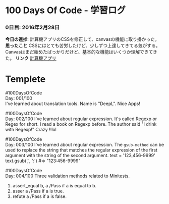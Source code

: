 # 100 Days Of Code - 学習ログ
### 0日目: 2016年2月28日
**今日の進捗**: 計算機アプリのCSSを修正して、canvasの機能に取り掛かった。
**思ったこと** CSSにはとても苦労したけど、少しずつ上達してきてる気がする。Canvasはまだ始めたばっかりだけど、基本的な機能はいくつか理解できてきた。
**リンク** [計算機アプリ](http://www.example.com)

# Templete
#100DaysOfCode   
Day: 001/100  
I've learned about translation tools. Name is "DeepL". Nice Apps!

#100DaysOfCode   
Day: 002/100
I've learned about regular expression. It's called Regexp or Regex for short. I read a book on Regexp before. The author said "I drink with Regexp!" Crazy !!lol

#100DaysOfCode   
Day: 003/100
I've learned about regular expression. The `gsub-method` can be used to replace the string that matches the regular expression of the first argument with the string of the second argument. 
text = '123,456-9999' 
text.gsub(',', ':')  #=> "123:456-9999"

#100DaysOfCode   
Day: 004/100
Three validation methods related to Minitests.
1. assert_equal b, a /Pass if a is equal to b.
2. asser a /Pass if a is true.
3. refute a /Pass if a is false.
